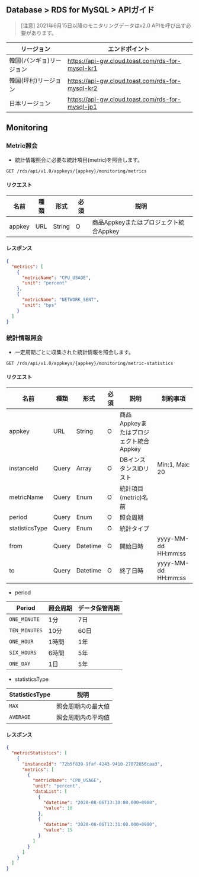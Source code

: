 
## Database > RDS for MySQL > APIガイド

> [注意] 2021年6月15日以降のモニタリングデータはv2.0 APIを呼び出す必要があります。

| リージョン | エンドポイント |
|---|---|
| 韓国(パンギョ)リージョン | https://api-gw.cloud.toast.com/rds-for-mysql-kr1 |
| 韓国(坪村)リージョン | https://api-gw.cloud.toast.com/rds-for-mysql-kr2 |
| 日本リージョン | https://api-gw.cloud.toast.com/rds-for-mysql-jp1 |

## Monitoring

### Metric照会

- 統計情報照会に必要な統計項目(metric)を照会します。

```
GET /rds/api/v1.0/appkeys/{appkey}/monitoring/metrics
```

#### リクエスト

| 名前 | 種類 | 形式 | 必須 | 説明 |
|---|---|---|---|---|
| appkey | URL | String | O | 商品Appkeyまたはプロジェクト統合Appkey |

#### レスポンス

```json
{
  "metrics": [
    {
      "metricName": "CPU_USAGE",
      "unit": "percent"
    },
    {
      "metricName": "NETWORK_SENT",
      "unit": "bps"
    }
  ]
}
```

### 統計情報照会

- 一定周期ごとに収集された統計情報を照会します。

```
GET /rds/api/v1.0/appkeys/{appkey}/monitoring/metric-statistics
```

#### リクエスト

| 名前 | 種類 | 形式 | 必須 | 説明 | 制約事項 |
|---|---|---|---|---|---|
| appkey | URL | String | O | 商品Appkeyまたはプロジェクト統合Appkey | |
| instanceId | Query | Array | O | DBインスタンスIDリスト | Min:1, Max: 20 |
| metricName | Query | Enum | O | 統計項目(metric)名前 | |
| period | Query | Enum | O | 照会周期 | |
| statisticsType | Query | Enum | O | 統計タイプ | |
| from | Query | Datetime | O | 開始日時 | yyyy-MM-dd HH:mm:ss |
| to | Query | Datetime | O | 終了日時 | yyyy-MM-dd HH:mm:ss |

- period

| Period | 照会周期 | データ保管周期 |
|---|---| --- |
| `ONE_MINUTE` | 1分 | 7日 |
| `TEN_MINUTES` | 10分 | 60日 |
| `ONE_HOUR` | 1時間 | 1年 |
| `SIX_HOURS` | 6時間 | 5年 |
| `ONE_DAY` | 1日 | 5年 |

- statisticsType

| StatisticsType | 説明 |
|---|---|
| `MAX` | 照会周期内の最大値 |
| `AVERAGE` | 照会周期内の平均値 |

#### レスポンス

```json
{
  "metricStatistics": [
    {
      "instanceId": "72b5f839-9faf-4243-9410-27072656caa3",
      "metrics": [
        {
          "metricName": "CPU_USAGE",
          "unit": "percent",
          "dataList": [
            {
              "datetime": "2020-08-06T13:30:00.000+0900",
              "value": 10
            },
            {
              "datetime": "2020-08-06T13:31:00.000+0900",
              "value": 15
            }
          ]
        }
      ]
    }
  ]
}
```

